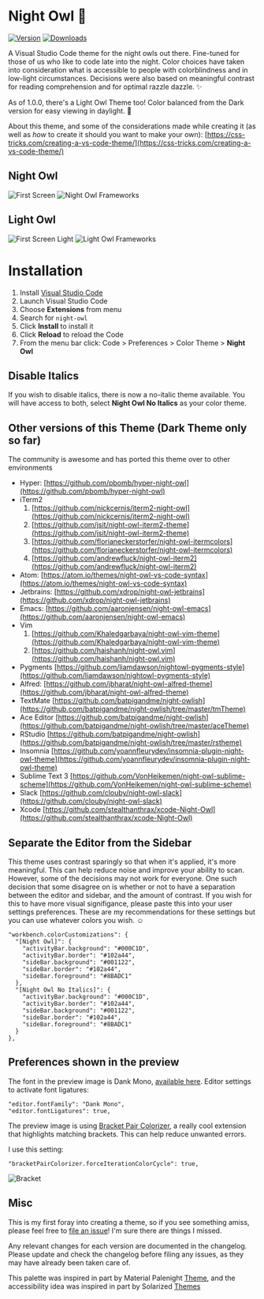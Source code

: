 # Night Owl 🌌

[![Version](https://vsmarketplacebadge.apphb.com/version/sdras.night-owl.svg)](https://aka.ms/nightowl)
[![Downloads](https://img.shields.io/vscode-marketplace/r/sdras.night-owl.svg)](https://aka.ms/nightowl)

A Visual Studio Code theme for the night owls out there. Fine-tuned for those of us who like to code late into the night. Color choices have taken into consideration what is accessible to people with colorblindness and in low-light circumstances. Decisions were also based on meaningful contrast for reading comprehension and for optimal razzle dazzle. ✨

As of 1.0.0, there's a Light Owl Theme too! Color balanced from the Dark version for easy viewing in daylight. 🌅

About this theme, and some of the considerations made while creating it (as well as _how_ to create it should you want to make your own): [https://css-tricks.com/creating-a-vs-code-theme/](https://css-tricks.com/creating-a-vs-code-theme/)

## Night Owl
![First Screen](first-screen.jpg)
![Night Owl Frameworks](three-dark.jpg)

## Light Owl
![First Screen Light](light-owl-full.jpg)
![Light Owl Frameworks](three-light.jpg)

# Installation

1.  Install [Visual Studio Code](https://code.visualstudio.com/)
2.  Launch Visual Studio Code
3.  Choose **Extensions** from menu
4.  Search for `night-owl`
5.  Click **Install** to install it
6.  Click **Reload** to reload the Code
7.  From the menu bar click: Code > Preferences > Color Theme > **Night Owl**

## Disable Italics

If you wish to disable italics, there is now a no-italic theme available. You will have access to both, select **Night Owl No Italics** as your color theme.

## Other versions of this Theme (Dark Theme only so far)

The community is awesome and has ported this theme over to other environments

- Hyper: [https://github.com/pbomb/hyper-night-owl](https://github.com/pbomb/hyper-night-owl)
- iTerm2
  1.  [https://github.com/nickcernis/iterm2-night-owl](https://github.com/nickcernis/iterm2-night-owl)
  2.  [https://github.com/jsit/night-owl-iterm2-theme](https://github.com/jsit/night-owl-iterm2-theme)
  3.  [https://github.com/florianeckerstorfer/night-owl-itermcolors](https://github.com/florianeckerstorfer/night-owl-itermcolors)
  4.  [https://github.com/andrewfluck/night-owl-iterm2](https://github.com/andrewfluck/night-owl-iterm2)
- Atom: [https://atom.io/themes/night-owl-vs-code-syntax](https://atom.io/themes/night-owl-vs-code-syntax)
- Jetbrains: [https://github.com/xdrop/night-owl-jetbrains](https://github.com/xdrop/night-owl-jetbrains)
- Emacs: [https://github.com/aaronjensen/night-owl-emacs](https://github.com/aaronjensen/night-owl-emacs)
- Vim
  1. [https://github.com/Khaledgarbaya/night-owl-vim-theme](https://github.com/Khaledgarbaya/night-owl-vim-theme)
  2. [https://github.com/haishanh/night-owl.vim](https://github.com/haishanh/night-owl.vim)
- Pygments [https://github.com/liamdawson/nightowl-pygments-style](https://github.com/liamdawson/nightowl-pygments-style)
- Alfred: [https://github.com/jbharat/night-owl-alfred-theme](https://github.com/jbharat/night-owl-alfred-theme)
- TextMate [https://github.com/batpigandme/night-owlish](https://github.com/batpigandme/night-owlish/tree/master/tmTheme)
- Ace Editor [https://github.com/batpigandme/night-owlish](https://github.com/batpigandme/night-owlish/tree/master/aceTheme)
- RStudio [https://github.com/batpigandme/night-owlish](https://github.com/batpigandme/night-owlish/tree/master/rstheme)
- Insomnia [https://github.com/yoannfleurydev/insomnia-plugin-night-owl-theme](https://github.com/yoannfleurydev/insomnia-plugin-night-owl-theme)
- Sublime Text 3 [https://github.com/VonHeikemen/night-owl-sublime-scheme](https://github.com/VonHeikemen/night-owl-sublime-scheme)
- Slack [https://github.com/clouby/night-owl-slack](https://github.com/clouby/night-owl-slack)
- Xcode [https://github.com/stealthanthrax/xcode-Night-Owl](https://github.com/stealthanthrax/xcode-Night-Owl)

## Separate the Editor from the Sidebar

This theme uses contrast sparingly so that when it's applied, it's more meaningful. This can help reduce noise and improve your ability to scan. However, some of the decisions may not work for everyone. One such decision that some disagree on is whether or not to have a separation between the editor and sidebar, and the amount of contrast. If you wish for this to have more visual signifigance, please paste this into your user settings preferences. These are my recommendations for these settings but you can use whatever colors you wish. ☺️

```
"workbench.colorCustomizations": {
  "[Night Owl]": {
    "activityBar.background": "#000C1D",
    "activityBar.border": "#102a44",
    "sideBar.background": "#001122",
    "sideBar.border": "#102a44",
    "sideBar.foreground": "#8BADC1"
  },
  "[Night Owl No Italics]": {
    "activityBar.background": "#000C1D",
    "activityBar.border": "#102a44",
    "sideBar.background": "#001122",
    "sideBar.border": "#102a44",
    "sideBar.foreground": "#8BADC1"
  }
},
```

## Preferences shown in the preview

The font in the preview image is Dank Mono, [available here](https://dank.sh/). Editor settings to activate font ligatures:

```
"editor.fontFamily": "Dank Mono",
"editor.fontLigatures": true,
```

The preview image is using [Bracket Pair Colorizer](https://marketplace.visualstudio.com/items?itemName=CoenraadS.bracket-pair-colorizer), a really cool extension that highlights matching brackets. This can help reduce unwanted errors.

I use this setting:

```
"bracketPairColorizer.forceIterationColorCycle": true,
```

![Bracket](bracket.png)

## Misc

This is my first foray into creating a theme, so if you see something amiss, please feel free to [file an issue](https://github.com/sdras/night-owl-vscode-theme/issues)! I'm sure there are things I missed.

Any relevant changes for each version are documented in the changelog. Please update and check the changelog before filing any issues, as they may have already been taken care of.

This palette was inspired in part by Material Palenight [Theme](https://marketplace.visualstudio.com/items?itemName=whizkydee.material-palenight-theme), and the accessibility idea was inspired in part by Solarized [Themes](http://ethanschoonover.com/solarized)
